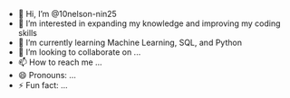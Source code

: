 - 👋 Hi, I’m @10nelson-nin25
- 👀 I’m interested in expanding my knowledge and improving my coding skills
- 🌱 I’m currently learning Machine Learning, SQL, and Python
- 💞️ I’m looking to collaborate on ...
- 📫 How to reach me ...
- 😄 Pronouns: ...
- ⚡ Fun fact: ...

<!---
10nelson-nin25/10nelson-nin25 is a ✨ special ✨ repository because its `README.md` (this file) appears on your GitHub profile.
You can click the Preview link to take a look at your changes.
--->
